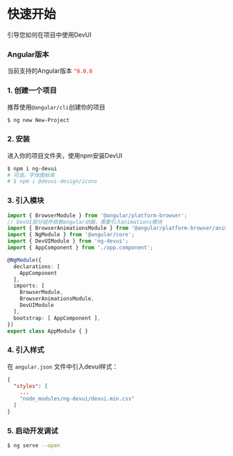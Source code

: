 # 快速开始
引导您如何在项目中使用DevUI

### Angular版本
当前支持的Angular版本 <font color=red>`^8.0.0`</font>

### 1. 创建一个项目

推荐使用`@angular/cli`创建你的项目

```bash
$ ng new New-Project
```

### 2. 安装
进入你的项目文件夹，使用npm安装DevUI
```bash
$ npm i ng-devui
# 可选，字体图标库 
# $ npm i @devui-design/icons
```

### 3. 引入模块

```typescript
import { BrowserModule } from '@angular/platform-browser';
// DevUI部分组件依赖angular动画，需要引入animations模块
import { BrowserAnimationsModule } from '@angular/platform-browser/animations';
import { NgModule } from '@angular/core';
import { DevUIModule } from 'ng-devui';
import { AppComponent } from './app.component';

@NgModule({
  declarations: [
    AppComponent
  ],
  imports: [
    BrowserModule,
    BrowserAnimationsModule,
    DevUIModule
  ],
  bootstrap: [ AppComponent ],
})
export class AppModule { }

```

### 4. 引入样式

在 `angular.json` 文件中引入devui样式：

```json
{
  "styles": [
    ...
    "node_modules/ng-devui/devui.min.css"
  ]
}
```

### 5. 启动开发调试
```bash
$ ng serve --open
```
